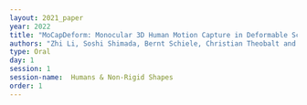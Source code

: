 ```yaml
---
layout: 2021_paper
year: 2022
title: "MoCapDeform: Monocular 3D Human Motion Capture in Deformable Scenes"
authors: "Zhi Li, Soshi Shimada, Bernt Schiele, Christian Theobalt and Vladislav Golyanik"
type: Oral
day: 1
session: 1
session-name:  Humans & Non-Rigid Shapes
order: 1
---
```

